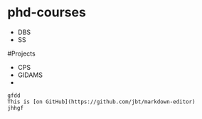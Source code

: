 # phd-courses
* DBS
* SS

 
#Projects
* CPS
* GIDAMS
* 
```
gfdd
This is [on GitHub](https://github.com/jbt/markdown-editor)
jhhgf
```
